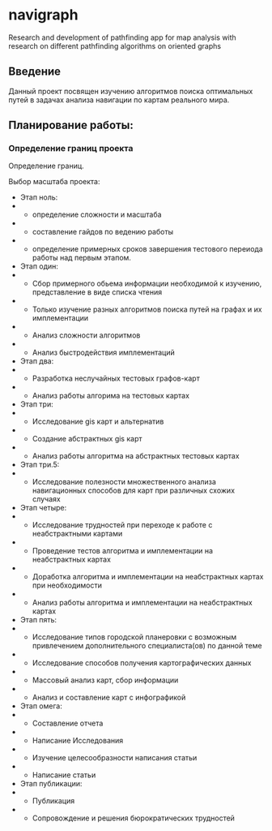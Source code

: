 # navigraph
Research and development of pathfinding app for map analysis with research on different pathfinding algorithms on oriented graphs

## Введение

Данный проект посвящен изучению алгоритмов поиска оптимальных путей в задачах анализа навигации по картам реального мира. 

## Планирование работы:
### Определение границ проекта
Определение границ.

Выбор масштаба проекта:

- Этап ноль:
- - определение сложности и масштаба
- - составление гайдов по ведению работы
- - определение примерных сроков завершения тестового переиода работы над первым этапом.
- Этап один:
- -  Сбор примерного обьема информации необходимой к изучению, представление в виде списка чтения
- -  Только изучение разных алгоритмов поиска путей на графах и их имплементации
- -  Анализ сложности алгоритмов
- -  Анализ быстродействия имплементаций
- Этап два:
- - Разработка неслучайных тестовых графов-карт
- - Анализ работы алгорима на тестовых картах
- Этап три:
- - Исследование gis карт и альтернатив
- - Создание абстрактных gis карт
- - Анализ работы алгоритма на абстрактных тестовых картах
- Этап три.5:
- - Исследование полезности множественного анализа навигационных способов для карт при различных схожих случаях
- Этап четыре:
- - Исследование трудностей при переходе к работе с неабстрактными картами
- - Проведение тестов алгоритма и имплементации на неабстрактных картах
- - Доработка алгоритма и имплементации на неабстрактных картах при необходимости
- - Анализ работы алгоритма и имплементации на неабстрактных картах
- Этап пять:
- - Исследование типов городской планеровки с возможным привлечением дополнительного специалиста(ов) по  данной теме
- - Исследование способов получения картографических данных
- - Массовый анализ карт, сбор информации
- - Анализ и составление карт с инфографикой
- Этап омега:
- - Составление отчета
- - Написание Исследования
- - Изучение целесообразности написания статьи
- - Написание статьи
- Этап публикации:
- - Публикация
- - Сопровождение и решения бюрократических трудностей
